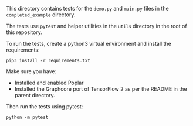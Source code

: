 This directory contains tests for the `demo.py` and `main.py` files in the `completed_example` directory.

The tests use `pytest` and helper utilities in the `utils` directory in the root of this repository.

To run the tests, create a python3 virtual environment and install the requirements:

```
pip3 install -r requirements.txt
```

Make sure you have:
* Installed and enabled Poplar
* Installed the Graphcore port of TensorFlow 2
as per the README in the parent directory.

Then run the tests using pytest:

```
python -m pytest
```
